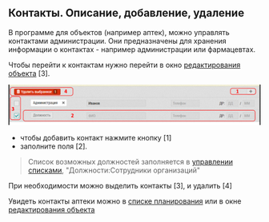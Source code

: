 ## Контакты. Описание, добавление, удаление

В программе для объектов (например аптек), можно управлять контактами администрации.
Они предназначены для хранения информации о контактах - например администрации или фармацевтах.

Чтобы перейти к контактам нужно перейти в окно [редактирования объекта](database-object-edit.md) [3].

![](../images/database-object-contact.png)

- чтобы добавить контакт нажмите кнопку [1]
- заполните поля [2]. 

> Список возможных должностей заполняется в [управлении списками](database-dict.md), "Должности:Сотрудники организаций"

При необходимости можно выделить контакты [3], и удалить [4]

Увидеть контакты аптеки можно в [списке планирования](rep-planning-central-block-objects.md) или в окне [редактирования объекта](database-object-edit.md)
